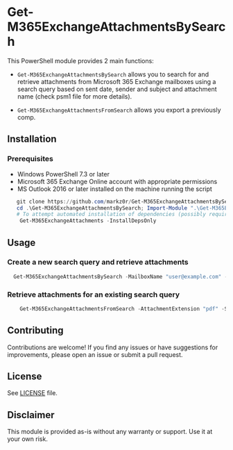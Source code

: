 # Get-M365ExchangeAttachmentsBySearch

This PowerShell module provides 2 main functions:

- `Get-M365ExchangeAttachmentsBySearch` allows you to search for and retrieve attachments from Microsoft 365 Exchange mailboxes using a search query based on sent date, sender and subject and attachment name (check psm1 file for more details).

- `Get-M365ExchangeAttachmentsFromSearch` allows you export a previously comp.

## Installation

### Prerequisites

- Windows PowerShell 7.3 or later
- Microsoft 365 Exchange Online account with appropriate permissions
- MS Outlook 2016 or later installed on the machine running the script

```powershell
   git clone https://github.com/markz0r/Get-M365ExchangeAttachmentsBySearch.git
   cd .\Get-M365ExchangeAttachmentsBySearch; Import-Module ".\Get-M365ExchangeAttachmentsBySearch.psd1" -Force
   # To attempt automated installation of dependencies (possibly requires admin rights... but don't think so)
    Get-M365ExchangeAttachments -InstallDepsOnly
```


## Usage

### Create a new search query and retrieve attachments

```powershell
  Get-M365ExchangeAttachmentsBySearch -MailboxName "user@example.com" -UPN "admin@example.com" -StartDate "2024-04-20" -Subject "Important Policy Docs" -Sender "importantsenderdomainoraddress.com" -AttachmentExtension "pdf"
```

### Retrieve attachments for an existing search query

```powershell
    Get-M365ExchangeAttachmentsFromSearch -AttachmentExtension "pdf" -SkipModules -SkipConnIPS -SkipDownload -SearchName "20240429_015205-Export-Job"
```

## Contributing

Contributions are welcome! If you find any issues or have suggestions for improvements, please open an issue or submit a pull request.

## License

See [LICENSE](LICENSE.md) file.

## Disclaimer

This module is provided as-is without any warranty or support. Use it at your own risk.